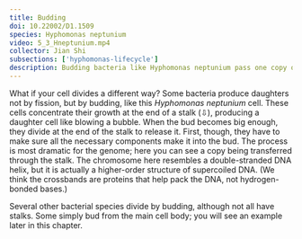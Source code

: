 ```yaml
---
title: Budding
doi: 10.22002/D1.1509
species: Hyphomonas neptunium
video: 5_3_Hneptunium.mp4
collector: Jian Shi
subsections: ['hyphomonas-lifecycle']
description: Budding bacteria like Hyphomonas neptunium pass one copy of their chromosomes through a narrow stalk in preparation for division
---
```


What if your cell divides a different way? Some bacteria produce daughters not by fission, but by budding, like this *Hyphomonas neptunium* cell. These cells concentrate their growth at the end of a stalk (⇩), producing a daughter cell like blowing a bubble. When the bud becomes big enough, they divide at the end of the stalk to release it. First, though, they have to make sure all the necessary components make it into the bud. The process is most dramatic for the genome; here you can see a copy being transferred through the stalk. The chromosome here resembles a double-stranded DNA helix, but it is actually a higher-order structure of supercoiled DNA. (We think the crossbands are proteins that help pack the DNA, not hydrogen-bonded bases.)

Several other bacterial species divide by budding, although not all have stalks. Some simply bud from the main cell body; you will see an example later in this chapter.


